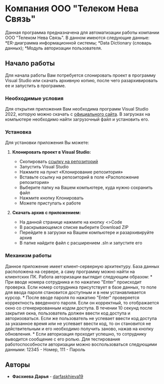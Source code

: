 # Компания ООО "Телеком Нева Связь"
Данная программа предназначена для автоматизации работы компании ООО "Телеком Нева Связь". В данном имеются следующие данные:
	*ER-диаграмма информационной системы;
	*Data Dictionary (словарь данных);
	*Модуль авторизации пользователя.

## Начало работы
Для начала работы Вам потребуется слонировать проект в программу Visual Studio или скачать архивную копию, после чего разархивировать ее и запустить в программе.

### Необходимые условия
Для открытия приложения Вам необходима программ Visual Studio 2022, которую можно скачать с [официального сайта](https://visualstudio.microsoft.com/ru/downloads/?sku=community&clcid=0x409). В загрузках на компьютере необходимо найти загрузочный файл и установить его.

### Установка
Для установки приложения Вы можете:
1. **Клонировать проект в Visual Studio:**
	* Скопировать [ссылку на репозиторий](https://github.com/darfaskhieva19/UP.git)
	* Запустить Visual Studio
	* Нажмите на пункт «Клонирование репозитория»
	* Вставьте ссылку на репозиторий в поле «Расположение репозитория»
	* Выберите папку на Вашем компьютере, куда нужно сохранить файл 
	* Нажмите кнопку Клонировать 
	* Можете приступать к работе
2. **Скачать архив c приложением:**

    * На данной странице нажмите на кнопку <>Code 
    * В раскрывающемся списке выберите Download ZIP 
    * Перейдите в загрузки на Вашем компьютере и разархивируйте архив 
    * В папке найдите файл с расширением .sln и запустите его

### Механизм работы
Данное приложение имеет клиент-серверную архитектуру. База данных расположена на сервере, а саму программу можно найти на клиентских ПК. Работа авторизации выглядит следующим образом:
	*  При вводе номера сотрудника и по нажатию "Enter" происходит проверка. Если номер сотрудника присутствует в базе данных, то поле для ввода пароля становится доступным и в нем устанавливается курсор.
	* После вводе пароля по нажатию "Enter" проверяется корректность введенного пароля. Если он корректный, то отображается окно со сгенерированным кодом доступа. В течении 10 секунд после закрытия окна, пользователь должен ввести код доступа и авторизоваться. Если же пользователь не успевает ввести код доступа за указанное время или не успевает ввести код, то он становится не действительным и его необходимо получить заново, нажав на кнопку обновления.
	*  Если авторизация проходит успешно, то сотруднику выводится сообщение с его ролью.
Для тестирования работоспособности авторизации можно воспользоваться следующими данными:
12345 - Номер, 111 - Пароль

## Авторы

* **Фасхиева Дарья** - [darfaskhieva19](https://github.com/darfaskhieva19)
